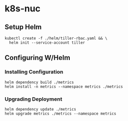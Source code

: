 # k8s-nuc

## Setup Helm

```
kubectl create -f ./helm/tiller-rbac.yaml && \
  helm init --service-account tiller
```

## Configuring W/Helm

### Installing Configuration
```
helm dependency build ./metrics
helm install -n metrics --namespace metrics ./metrics
```

### Upgrading Deployment
```
helm dependency update ./metrics
helm upgrade metrics ./metrics --namespace metrics
```